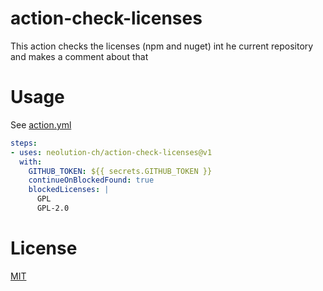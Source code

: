 # action-check-licenses

This action checks the licenses (npm and nuget) int he current repository and makes a comment about that

# Usage

See [action.yml](action.yml)

```yaml
steps:
- uses: neolution-ch/action-check-licenses@v1
  with:
    GITHUB_TOKEN: ${{ secrets.GITHUB_TOKEN }}
    continueOnBlockedFound: true
    blockedLicenses: |
      GPL
      GPL-2.0
```

# License

[MIT](LICENSE.md)
